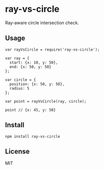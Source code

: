 # ray-vs-circle

Ray-aware circle intersection check.

## Usage

    var rayVsCircle = require('ray-vs-circle');

    var ray = {
      start: {x: 10, y: 50},
      end: {x: 50, y: 50}
    };
    
    var circle = {
      position: {x: 50, y: 50},
      radius: 5
    };
    
    var point = rayVsCircle(ray, circle);
    
    point // {x: 45, y: 50}

## Install

    npm install ray-vs-circle

## License

MIT


